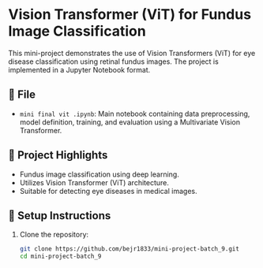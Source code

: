 # Vision Transformer (ViT) for Fundus Image Classification

This mini-project demonstrates the use of Vision Transformers (ViT) for eye disease classification using retinal fundus images. The project is implemented in a Jupyter Notebook format.

## 📁 File

- `mini final vit .ipynb`: Main notebook containing data preprocessing, model definition, training, and evaluation using a Multivariate Vision Transformer.

## 📌 Project Highlights

- Fundus image classification using deep learning.
- Utilizes Vision Transformer (ViT) architecture.
- Suitable for detecting eye diseases in medical images.

## 🚀 Setup Instructions

1. Clone the repository:
   ```bash
   git clone https://github.com/bejr1833/mini-project-batch_9.git
   cd mini-project-batch_9
